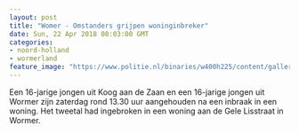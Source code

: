 ```yaml
---
layout: post
title: "Womer - Omstanders grijpen woninginbreker"
date: Sun, 22 Apr 2018 08:03:00 GMT
categories: 
- noord-holland 
- wormerland 
feature_image: "https://www.politie.nl/binaries/w400h225/content/gallery/politie/stockfotos/infra-en-voertuigen/politieheliec135.jpg"
---
```


Een 16-jarige jongen uit Koog aan de Zaan en een 16-jarige jongen uit Wormer zijn zaterdag rond 13.30 uur aangehouden na een inbraak in een woning. Het tweetal had ingebroken in een woning aan de Gele Lisstraat in Wormer.
